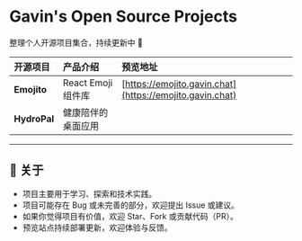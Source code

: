 # Gavin's Open Source Projects

整理个人开源项目集合，持续更新中 🚀

| 开源项目 | 产品介绍 | 预览地址 |
| :--- | :--- | :--- |
| **Emojito** | React Emoji 组件库 | [https://emojito.gavin.chat](https://emojito.gavin.chat) |
| **HydroPal** | 健康陪伴的桌面应用 |  |

---

## 📌 关于

- 项目主要用于学习、探索和技术实践。
- 项目可能存在 Bug 或未完善的部分，欢迎提出 Issue 或建议。
- 如果你觉得项目有价值，欢迎 Star、Fork 或贡献代码（PR）。
- 预览站点持续部署更新，欢迎体验与反馈。
